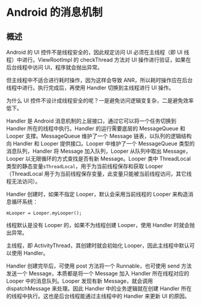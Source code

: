 ﻿# Android 的消息机制
## 概述
Android 的 UI 控件不是线程安全的，因此规定访问 UI 必须在主线程（即 UI 线程）中进行。ViewRootImpl 的 checkThread 方法对 UI 操作进行验证，如果在后台线程中访问 UI，程序就会抛出异常。

但主线程中不适合进行耗时操作，因为这样会导致 ANR，所以耗时操作应在后台线程中进行。执行完成后，再使用 Handler 切换到主线程进行 UI 操作。

为什么 UI 控件不设计成线程安全的呢？一是避免访问逻辑变复杂，二是避免效率低下。

Handler 是 Android 消息机制的上层接口，通过它可以将一个任务切换到 Handler 所在的线程中执行。Handler 的运行需要底层的 MessageQueue 和 Looper 支撑。MessageQueue 维护了一个 Message 链表，以队列的逻辑结构向 Handler 和 Looper 提供接口。Looper 中维护了一个 MessageQueue 类型的消息队列，Handler 将 Message 加入队列，Looper 从队列中取出 Message，Looper 以无限循环的方式查找是否有新 Message。Looper 类中 ThreadLocal<Looper> 类型的静态变量`sThreadLocal`，用于为当前线程保存和获取 Looper（ThreadLocal 用于为当前线程保存变量，此变量只能被当前线程访问，其它线程无法访问）。

Handler 创建时，如果不指定 Looper，默认会采用当前线程的 Looper 来构造消息循环系统：
```
mLooper = Looper.myLooper();
```
线程默认是没有 Looper 的，如果不为线程创建 Looper，使用 Handler 时就会抛出异常。

主线程，即 ActivityThread，其创建时就会初始化 Looper，因此主线程中默认可以使用 Handler。

Handler 创建完毕后，可使用 post 方法将一个 Runnable，也可使用 send 方法发送一个 Message，本质都是将一个 Message 加入 Handler 所在线程对应的 Looper 中的消息队列。Looper 发现有新 Message，就会调用 dispatchMessage 来处理。因此 Handler 中的业务逻辑就在创建 Handler 所在的线程中执行。这也是后台线程能通过主线程中的 Handler 来更新 UI 的原因。
